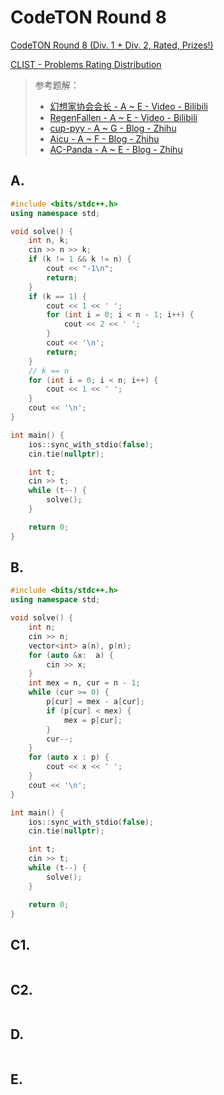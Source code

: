 # CodeTON Round 8


[CodeTON Round 8 (Div. 1 + Div. 2, Rated, Prizes!)](https://codeforces.com/contest/1942) 

[CLIST - Problems Rating Distribution](https://clist.by/problems/?resource=1&contest=50323111) 

> 参考题解：
>
> - [幻想家协会会长 - A ~ E - Video - Bilibili](https://www.bilibili.com/video/BV1xj421d7dB/) 
> - [RegenFallen - A ~ E - Video - Bilibili](https://www.bilibili.com/video/BV1Wz421o7DP/) 
> - [cup-pyy - A ~ G - Blog - Zhihu](https://zhuanlan.zhihu.com/p/689964048) 
> - [Aicu - A ~ F - Blog - Zhihu](https://zhuanlan.zhihu.com/p/690001082) 
> - [AC-Panda - A ~ E - Blog - Zhihu](https://zhuanlan.zhihu.com/p/690797769) 





## A. 


```cpp
#include <bits/stdc++.h>
using namespace std;

void solve() {
    int n, k;
    cin >> n >> k;
    if (k != 1 && k != n) {
        cout << "-1\n";
        return;
    }
    if (k == 1) {
        cout << 1 << ' ';
        for (int i = 0; i < n - 1; i++) {
            cout << 2 << ' ';
        }
        cout << '\n';
        return;
    }
    // k == n
    for (int i = 0; i < n; i++) {
        cout << 1 << ' ';
    }
    cout << '\n';
}

int main() {
    ios::sync_with_stdio(false);
    cin.tie(nullptr);

    int t;
    cin >> t;
    while (t--) {
        solve();
    }

    return 0;
}
```


## B. 


```cpp
#include <bits/stdc++.h>
using namespace std;

void solve() {
    int n;
    cin >> n;
    vector<int> a(n), p(n);
    for (auto &x:  a) {
        cin >> x;
    }
    int mex = n, cur = n - 1;
    while (cur >= 0) {
        p[cur] = mex - a[cur];
        if (p[cur] < mex) {
            mex = p[cur];
        }
        cur--;
    }
    for (auto x : p) {
        cout << x << ' ';
    }
    cout << '\n';
}

int main() {
    ios::sync_with_stdio(false);
    cin.tie(nullptr);

    int t;
    cin >> t;
    while (t--) {
        solve();
    }

    return 0;
}
```

## C1. 

```cpp

```

## C2. 

```cpp

```

## D. 

```cpp

```


## E. 


```cpp

```


